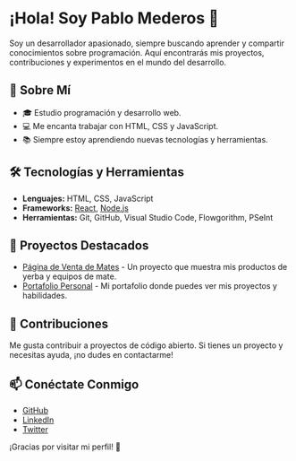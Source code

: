 # ¡Hola! Soy Pablo Mederos 👋

Soy un desarrollador apasionado, siempre buscando aprender y compartir conocimientos sobre programación. Aquí encontrarás mis proyectos, contribuciones y experimentos en el mundo del desarrollo.

## 🚀 Sobre Mí
- 🎓 Estudio programación y desarrollo web.
- 💻 Me encanta trabajar con HTML, CSS y JavaScript.
- 📚 Siempre estoy aprendiendo nuevas tecnologías y herramientas.

## 🛠️ Tecnologías y Herramientas
- **Lenguajes:** HTML, CSS, JavaScript
- **Frameworks:** [React](https://reactjs.org/), [Node.js](https://nodejs.org/)
- **Herramientas:** Git, GitHub, Visual Studio Code, Flowgorithm, PSeInt

## 📂 Proyectos Destacados
- [Página de Venta de Mates](https://github.com/tu-usuario/pagina-venta-mates) - Un proyecto que muestra mis productos de yerba y equipos de mate.
- [Portafolio Personal](https://github.com/tu-usuario/mi-portafolio) - Mi portafolio donde puedes ver mis proyectos y habilidades.

## 🌟 Contribuciones
Me gusta contribuir a proyectos de código abierto. Si tienes un proyecto y necesitas ayuda, ¡no dudes en contactarme!

## 📫 Conéctate Conmigo
- [GitHub](https://github.com/tu-usuario)
- [LinkedIn](https://www.linkedin.com/in/tu-perfil/)
- [Twitter](https://twitter.com/tuusuario)

¡Gracias por visitar mi perfil! 🚀

